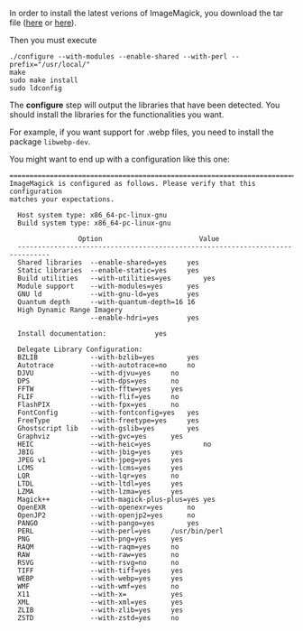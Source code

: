 In order to install the latest verions of ImageMagick, you download the tar file ([here](https://imagemagick.org/download/ImageMagick.tar.gz) or [here](https://imagemagick.org/script/install-source.php)).

Then you must execute

```
./configure --with-modules --enable-shared --with-perl --prefix="/usr/local/"
make
sudo make install
sudo ldconfig
```

The **configure** step will output the libraries that have been detected. You should install the libraries for the functionalities you want.

For example, if you want support for .webp files, you need to install the package `libwebp-dev`.

You might want to end up with a configuration like this one:

```
==============================================================================
ImageMagick is configured as follows. Please verify that this configuration
matches your expectations.

  Host system type: x86_64-pc-linux-gnu
  Build system type: x86_64-pc-linux-gnu

                 Option                        Value
  ------------------------------------------------------------------------------
  Shared libraries  --enable-shared=yes		yes
  Static libraries  --enable-static=yes		yes
  Build utilities   --with-utilities=yes        yes
  Module support    --with-modules=yes		yes
  GNU ld            --with-gnu-ld=yes		yes
  Quantum depth     --with-quantum-depth=16	16
  High Dynamic Range Imagery
                    --enable-hdri=yes		yes

  Install documentation:			yes

  Delegate Library Configuration:
  BZLIB             --with-bzlib=yes		yes
  Autotrace         --with-autotrace=no		no
  DJVU              --with-djvu=yes		no
  DPS               --with-dps=yes		no
  FFTW              --with-fftw=yes		yes
  FLIF              --with-flif=yes		no
  FlashPIX          --with-fpx=yes		no
  FontConfig        --with-fontconfig=yes	yes
  FreeType          --with-freetype=yes		yes
  Ghostscript lib   --with-gslib=yes		yes
  Graphviz          --with-gvc=yes		yes
  HEIC              --with-heic=yes             no
  JBIG              --with-jbig=yes		yes
  JPEG v1           --with-jpeg=yes		yes
  LCMS              --with-lcms=yes		yes
  LQR               --with-lqr=yes		no
  LTDL              --with-ltdl=yes		yes
  LZMA              --with-lzma=yes		yes
  Magick++          --with-magick-plus-plus=yes	yes
  OpenEXR           --with-openexr=yes		no
  OpenJP2           --with-openjp2=yes		no
  PANGO             --with-pango=yes		yes
  PERL              --with-perl=yes		/usr/bin/perl
  PNG               --with-png=yes		yes
  RAQM              --with-raqm=yes		no
  RAW               --with-raw=yes 	   	no
  RSVG              --with-rsvg=no		no
  TIFF              --with-tiff=yes		yes
  WEBP              --with-webp=yes		yes
  WMF               --with-wmf=yes		no
  X11               --with-x=			yes
  XML               --with-xml=yes		yes
  ZLIB              --with-zlib=yes		yes
  ZSTD              --with-zstd=yes		no
```


